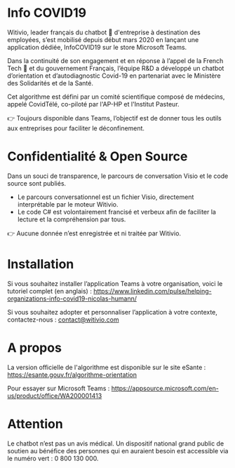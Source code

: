 # Info COVID19
Witivio, leader français du chatbot 🤖 d'entreprise à destination des employées, s’est mobilisé depuis début mars 2020 en lançant une application dédiée, InfoCOVID19 sur le store Microsoft Teams.

Dans la continuité de son engagement et en réponse à l’appel de la French Tech 🐔 et du gouvernement Français, l’équipe R&D a développé un chatbot d’orientation et d’autodiagnostic Covid-19 en partenariat avec le Ministère des Solidarités et de la Santé.

Cet algorithme est défini par un comité scientifique composé de médecins, appelé CovidTélé, co-piloté par l'AP-HP et l'Institut Pasteur.

👉 Toujours disponible dans Teams, l’objectif est de donner tous les outils aux entreprises pour faciliter le déconfinement.

# Confidentialité & Open Source
Dans un souci de transparence, le parcours de conversation Visio et le code source sont publiés. 
- Le parcours conversationnel est un fichier Visio, directement interprétable par le moteur Witivio.
- Le code C# est volontairement francisé et verbeux afin de faciliter la lecture et la compréhension par tous.

👉 Aucune donnée n’est enregistrée et ni traitée par Witivio.

# Installation
Si vous souhaitez installer l’application Teams à votre organisation, voici le tutoriel complet (en anglais) : https://www.linkedin.com/pulse/helping-organizations-info-covid19-nicolas-humann/

Si vous souhaitez adopter et personnaliser l’application à votre contexte, contactez-nous : contact@witivio.com

# A propos
La version officielle de l'algorithme est disponible sur le site eSante : https://esante.gouv.fr/algorithme-orientation

Pour essayer sur Microsoft Teams : https://appsource.microsoft.com/en-us/product/office/WA200001413

# Attention
Le chatbot n’est pas un avis médical. Un dispositif national grand public de soutien au bénéfice des personnes qui en auraient besoin est accessible via le numéro vert : 0 800 130 000.

